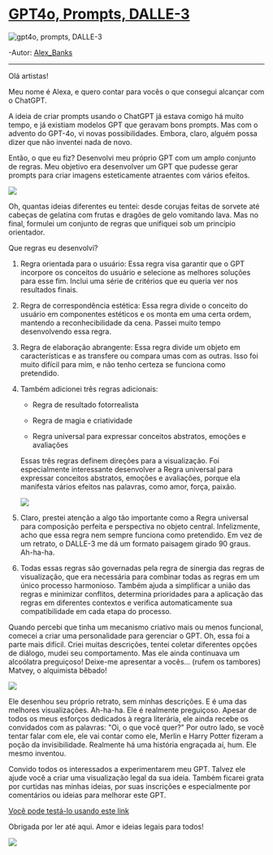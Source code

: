 # [GPT4o, Prompts, DALLE-3](https://civitai.com/articles/5613/gpt4o-prompts-dalle-3)

![gpt4o, prompts, DALLE-3](https://image.civitai.com/xG1nkqKTMzGDvpLrqFT7WA/4043e168-b0a4-474d-aeac-07ea41910d34/width=1320/00cbcb64-b999-4e7e-9fcd-9aa57c18c322.jpeg)

-Autor: [Alex_Banks](https://civitai.com/u/Alex_Banks)

---

<p> </p>

Olá artistas!

Meu nome é Alexa, e quero contar para vocês o que consegui alcançar com o ChatGPT.

A ideia de criar prompts usando o ChatGPT já estava comigo há muito tempo, e já existiam modelos GPT que geravam bons prompts. Mas com o advento do GPT-4o, vi novas possibilidades. Embora, claro, alguém possa dizer que não inventei nada de novo.

Então, o que eu fiz? Desenvolvi meu próprio GPT com um amplo conjunto de regras. Meu objetivo era desenvolver um GPT que pudesse gerar prompts para criar imagens esteticamente atraentes com vários efeitos.

![](https://image.civitai.com/xG1nkqKTMzGDvpLrqFT7WA/8287a7ed-5a0d-44c4-b639-6b34bc4da8e4/width=525/8287a7ed-5a0d-44c4-b639-6b34bc4da8e4.jpeg)

Oh, quantas ideias diferentes eu tentei: desde corujas feitas de sorvete até cabeças de gelatina com frutas e dragões de gelo vomitando lava. Mas no final, formulei um conjunto de regras que unifiquei sob um princípio orientador.

Que regras eu desenvolvi?

1. Regra orientada para o usuário: Essa regra visa garantir que o GPT incorpore os conceitos do usuário e selecione as melhores soluções para esse fim. Inclui uma série de critérios que eu queria ver nos resultados finais.
    
2. Regra de correspondência estética: Essa regra divide o conceito do usuário em componentes estéticos e os monta em uma certa ordem, mantendo a reconhecibilidade da cena. Passei muito tempo desenvolvendo essa regra.
    
3. Regra de elaboração abrangente: Essa regra divide um objeto em características e as transfere ou compara umas com as outras. Isso foi muito difícil para mim, e não tenho certeza se funciona como pretendido.
    
4. Também adicionei três regras adicionais:
    
    - Regra de resultado fotorrealista
        
    - Regra de magia e criatividade
        
    - Regra universal para expressar conceitos abstratos, emoções e avaliações
        
    
    Essas três regras definem direções para a visualização. Foi especialmente interessante desenvolver a Regra universal para expressar conceitos abstratos, emoções e avaliações, porque ela manifesta vários efeitos nas palavras, como amor, força, paixão.
    
    ![](https://image.civitai.com/xG1nkqKTMzGDvpLrqFT7WA/daf84ce5-8117-4ba8-a1d5-ae6d0ccca2ed/width=525/daf84ce5-8117-4ba8-a1d5-ae6d0ccca2ed.jpeg)
    
5. Claro, prestei atenção a algo tão importante como a Regra universal para composição perfeita e perspectiva no objeto central. Infelizmente, acho que essa regra nem sempre funciona como pretendido. Em vez de um retrato, o DALLE-3 me dá um formato paisagem girado 90 graus. Ah-ha-ha.
    
6. Todas essas regras são governadas pela regra de sinergia das regras de visualização, que era necessária para combinar todas as regras em um único processo harmonioso. Também ajuda a simplificar a união das regras e minimizar conflitos, determina prioridades para a aplicação das regras em diferentes contextos e verifica automaticamente sua compatibilidade em cada etapa do processo.
    

Quando percebi que tinha um mecanismo criativo mais ou menos funcional, comecei a criar uma personalidade para gerenciar o GPT. Oh, essa foi a parte mais difícil. Criei muitas descrições, tentei coletar diferentes opções de diálogo, mudei seu comportamento. Mas ele ainda continuava um alcoólatra preguiçoso! Deixe-me apresentar a vocês... (rufem os tambores) Matvey, o alquimista bêbado!

![](https://image.civitai.com/xG1nkqKTMzGDvpLrqFT7WA/2c89e630-e3d7-427a-88b9-033a7b63fb69/width=525/2c89e630-e3d7-427a-88b9-033a7b63fb69.jpeg)

Ele desenhou seu próprio retrato, sem minhas descrições. E é uma das melhores visualizações. Ah-ha-ha. Ele é realmente preguiçoso. Apesar de todos os meus esforços dedicados à regra literária, ele ainda recebe os convidados com as palavras: "Oi, o que você quer?" Por outro lado, se você tentar falar com ele, ele vai contar como ele, Merlin e Harry Potter fizeram a poção da invisibilidade. Realmente há uma história engraçada aí, hum. Ele mesmo inventou.

Convido todos os interessados a experimentarem meu GPT. Talvez ele ajude você a criar uma visualização legal da sua ideia. Também ficarei grata por curtidas nas minhas ideias, por suas inscrições e especialmente por comentários ou ideias para melhorar este GPT.

[Você pode testá-lo usando este link](https://chatgpt.com/g/g-WT8jLRL3n-matvei-the-visual-alchemist)

Obrigada por ler até aqui. Amor e ideias legais para todos!

![](https://image.civitai.com/xG1nkqKTMzGDvpLrqFT7WA/d17bb758-cd4e-4337-946c-6cf324b24f36/width=525/d17bb758-cd4e-4337-946c-6cf324b24f36.jpeg)